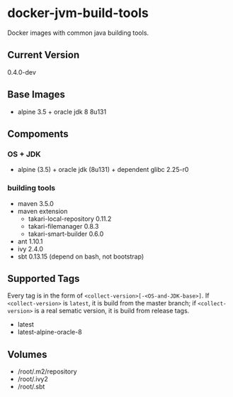 # docker-jvm-build-tools
Docker images with common java building tools.

Current Version
--
0.4.0-dev

Base Images
--

- alpine 3.5 + oracle jdk 8 8u131

Compoments
--

### OS + JDK
- alpine (3.5) + oracle jdk (8u131) + dependent glibc 2.25-r0

### building tools
- maven 3.5.0
- maven extension
  - takari-local-repository 0.11.2
  - takari-filemanager 0.8.3
  - takari-smart-builder 0.6.0
- ant 1.10.1
- ivy 2.4.0
- sbt 0.13.15 (depend on bash, not bootstrap)

Supported Tags
--

Every tag is in the form of  `<collect-version>[-<OS-and-JDK-base>]`. If `<collect-version>` is `latest`,
it is build from the master branch; if `<collect-version>` is a real sematic version,
it is build from release tags.

- latest
- latest-alpine-oracle-8

Volumes
--

- /root/.m2/repository
- /root/.ivy2
- /root/.sbt
